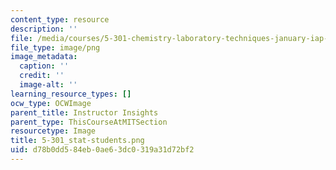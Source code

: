 ```yaml
---
content_type: resource
description: ''
file: /media/courses/5-301-chemistry-laboratory-techniques-january-iap-2012/d78b0dd584eb0ae63dc0319a31d72bf2_5-301_stat-students.png
file_type: image/png
image_metadata:
  caption: ''
  credit: ''
  image-alt: ''
learning_resource_types: []
ocw_type: OCWImage
parent_title: Instructor Insights
parent_type: ThisCourseAtMITSection
resourcetype: Image
title: 5-301_stat-students.png
uid: d78b0dd5-84eb-0ae6-3dc0-319a31d72bf2
---
```

